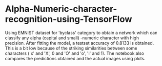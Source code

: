 # Alpha-Numeric-character-recognition-using-TensorFlow
Using EMNIST dataset for 'byclass' category to obtain a network which can classify any alpha (capital and small) -numeric character with high precision. After fitting the model, a testset accuracy of 0.8133 is obtained. This is a bit low because of the striking similarities between some characters ('x' and 'X', 0 and 'O' and 'o', 'l' and 1). The notebook also compares the predictions obtained and the actual images using plots.
